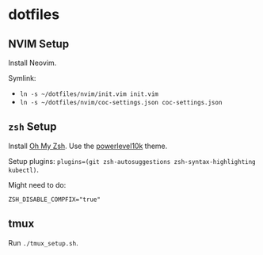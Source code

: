 # dotfiles

## NVIM Setup

Install Neovim.

Symlink:
- `ln -s ~/dotfiles/nvim/init.vim init.vim`
- `ln -s ~/dotfiles/nvim/coc-settings.json coc-settings.json`

## `zsh` Setup

Install [Oh My Zsh](https://github.com/ohmyzsh/ohmyzsh). Use the [powerlevel10k](https://github.com/romkatv/powerlevel10k) theme.

Setup plugins: `plugins=(git zsh-autosuggestions zsh-syntax-highlighting kubectl)`.

Might need to do:
```
ZSH_DISABLE_COMPFIX="true"
```

## tmux

Run `./tmux_setup.sh`.
